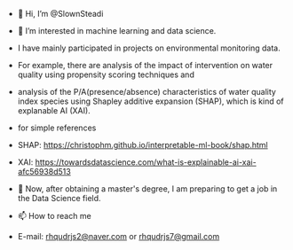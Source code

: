- 👋 Hi, I’m @SlownSteadi
- 👀 I’m interested in machine learning and data science. 
- I have mainly participated in projects on environmental monitoring data.
- For example, there are analysis of the impact of intervention on water quality using propensity scoring techniques and 
- analysis of the P/A(presence/absence) characteristics of water quality index species using Shapley additive expansion (SHAP), which is kind of explanable AI (XAI).

- for simple references
- SHAP: https://christophm.github.io/interpretable-ml-book/shap.html
- XAI: https://towardsdatascience.com/what-is-explainable-ai-xai-afc56938d513

- 🌱 Now, after obtaining a master's degree, I am preparing to get a job in the Data Science field.
- 📫 How to reach me
- E-mail: rhqudrjs2@naver.com or rhqudrjs7@gmail.com

<!---
SlownSteadi/SlownSteadi is a ✨ special ✨ repository because its `README.md` (this file) appears on your GitHub profile.
You can click the Preview link to take a look at your changes.
--->
